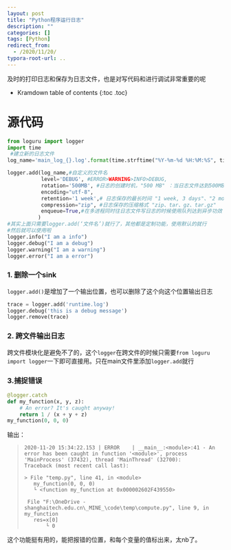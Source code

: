 ```yaml
---
layout: post
title: "Python程序运行日志"
description: ""
categories: []
tags: [Python]
redirect_from:
  - /2020/11/20/
typora-root-url: ..
---
```


及时的打印日志和保存为日志文件，也是对写代码和进行调试非常重要的呢

* Kramdown table of contents
{:toc .toc}
# 源代码

```python
from loguru import logger
import time
 #建立新的日志文件
log_name='main_log_{}.log'.format(time.strftime("%Y-%m-%d %H:%M:%S", time.localtime()).replace(':','-'))

logger.add(log_name,#自定义的文件名
           level='DEBUG', #ERROR>WARNING>INFO>DEBUG,
           rotation='500MB', #日志的创建时机，"500 MB" ：当日志文件达到500MB时就会重新生成一个文件，"12:00" ：每天12点就会创建新的文件、"1 week" ：每隔一周创建一个log。
           encoding="utf-8",
           retention='1 week',# 日志保存的最长时间 "1 week, 3 days"、"2 months" 
           compression="zip", #日志保存的压缩格式 "zip、tar、gz、tar.gz"
           enqueue=True,#在多进程同时往日志文件写日志的时候使用队列达到异步功效
          ) 
#其实上面只需要logger.add(‘文件名’)就行了，其他都是定制功能，使用默认的就行
#然后就可以使用啦
logger.info("I am a info")
logger.debug("I am a debug")
logger.warning("I am a warning")
logger.error("I am a error")
```

### 1. 删除一个sink

`logger.add()`是增加了一个输出位置，也可以删除了这个向这个位置输出日志

```python
trace = logger.add('runtime.log')
logger.debug('this is a debug message')
logger.remove(trace)
```

### 2. 跨文件输出日志

跨文件模块化是避免不了的，这个`logger`在跨文件的时候只需要`from loguru import logger`一下即可直接用。只在main文件里添加`logger.add`就行

### 3.捕捉错误

```python
@logger.catch
def my_function(x, y, z):
    # An error? It's caught anyway!
    return 1 / (x + y + z)
my_function(0, 0, 0)
```

输出：

>```
>2020-11-20 15:34:22.153 | ERROR    | __main__:<module>:41 - An error has been caught in function '<module>', process 'MainProcess' (37432), thread 'MainThread' (32700):
>Traceback (most recent call last):
>
>> File "temp.py", line 41, in <module>
>    my_function(0, 0, 0)
>    └ <function my_function at 0x000002602F439550>
>
>  File "F:\OneDrive - shanghaitech.edu.cn\_MINE_\code\temp\compute.py", line 9, in my_function
>    res=x[0]
>        └ 0
>```

这个功能挺有用的，能把报错的位置，和每个变量的值标出来，太nb了。